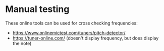 # Manual testing

These online tools can be used for cross checking frequencies:

- https://www.onlinemictest.com/tuners/pitch-detector/
- https://tuner-online.com/ (doesn't display frequency, but does display the note)